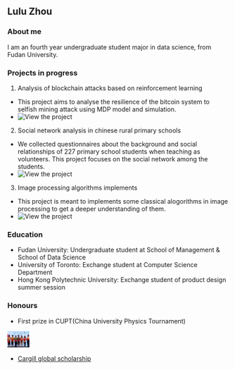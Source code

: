 ## Lulu Zhou

### About me

I am an fourth year undergraduate student major in data science, from Fudan University.

### Projects in progress

1. Analysis of blockchain attacks based on reinforcement learning
  * This project aims to analyse the resilience of the bitcoin system to selfish mining attack using MDP model and simulation.
  * ![View the project](https://github.com/doris-lessing/Selfish-Mining-Simulator)
  
2. Social network analysis in chinese rural primary schools
  * We collected questionnaires about the background and social relationships of 227 primary school students when teaching as volunteers. This project focuses on the social network among the students.
  * ![View the project](https://github.com/doris-lessing/social-network-mining)
  
3. Image processing algorithms implements
  * This project is meant to implements some classical alogorithms in image processing to get a deeper understanding of them.
  * ![View the project](https://github.com/doris-lessing/image-processing)
  
### Education
- Fudan University: Undergraduate student at School of Management & School of Data Science
- University of Toronto: Exchange student at Computer Science Department
- Hong Kong Polytechnic University: Exchange student of product design summer session

### Honours

- First prize in CUPT(China University Physics Tournament)

<img src="./0.jpg" width="10%" />

- [Cargill global scholarship](https://www.cargillglobalscholars.com/)
